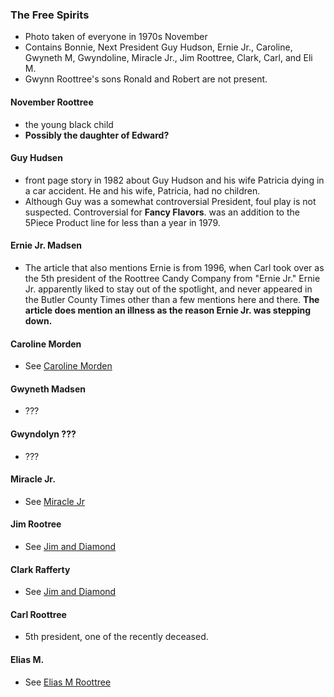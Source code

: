 ### The Free Spirits
- Photo taken of everyone in 1970s November
- Contains Bonnie, Next President Guy Hudson, Ernie Jr., Caroline, Gwyneth M, Gwyndoline, Miracle Jr., Jim Roottree, Clark, Carl, and Eli M.
- Gwynn Roottree's sons Ronald and Robert are not present.
#### November Roottree
- the young black child
-  **Possibly the daughter of Edward?**
#### Guy Hudsen
- front page story in 1982 about Guy Hudson and his wife Patricia dying in a car accident. He and his wife, Patricia, had no children.
- Although Guy was a somewhat controversial President, foul play is not suspected. Controversial for **Fancy Flavors**. was an addition to the 5Piece Product line for less than a year in 1979.
#### Ernie Jr. Madsen
- The article that also mentions Ernie is from 1996, when Carl took over as the 5th president of the Roottree Candy Company from "Ernie Jr." Ernie Jr. apparently liked to stay out of the spotlight, and never appeared in the Butler County Times other than a few mentions here and there. **The article does mention an illness as the reason Ernie Jr. was stepping down.**
#### Caroline Morden
- See [Caroline Morden](Caroline%20Morden.md)
#### Gwyneth Madsen
- ???
#### Gwyndolyn ???
- ???
#### Miracle Jr.
- See [Miracle Jr](Miracle%20Jr.md)
#### Jim Rootree
- See [Jim and Diamond](Jim%20and%20Diamond.md)
#### Clark Rafferty
- See [Jim and Diamond](Jim%20and%20Diamond.md)
#### Carl Roottree
- 5th president, one of the recently deceased.
#### Elias M.
- See [Elias M Roottree](Miracle%20Jr.md#Elias%20M%20Roottree)
